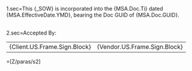 1.sec=This {_SOW} is incorporated into the {MSA.Doc.Ti} dated {MSA.EffectiveDate.YMD}, bearing the Doc GUID of {MSA.Doc.GUID}.<br><br>

2.sec=Accepted By:<br><table><tr><td>{Client.US.Frame.Sign.Block}</td><td>{Vendor.US.Frame.Sign.Block}</td></tr></table>

=[Z/paras/s2]